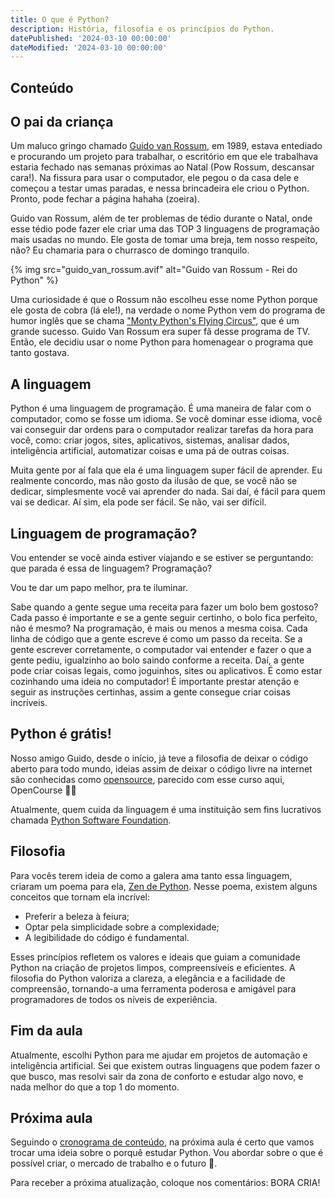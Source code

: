```yaml
---
title: O que é Python?
description: História, filosofia e os princípios do Python.
datePublished: '2024-03-10 00:00:00'
dateModified: '2024-03-10 00:00:00'
---
```


## Conteúdo

## O pai da criança

Um maluco gringo chamado [Guido van Rossum](https://pt.wikipedia.org/wiki/Guido_van_Rossum), em 1989, estava entediado e procurando um projeto para trabalhar, o escritório em que ele trabalhava estaria fechado nas semanas próximas ao Natal (Pow Rossum, descansar cara!). Na fissura para usar o computador, ele pegou o da casa dele e começou a testar umas paradas, e nessa brincadeira ele criou o Python. Pronto, pode fechar a página hahaha (zoeira).

Guido van Rossum, além de ter problemas de tédio durante o Natal, onde esse tédio pode fazer ele criar uma das TOP 3 linguagens de programação mais usadas no mundo. Ele gosta de tomar uma breja, tem nosso respeito, não? Eu chamaria para o churrasco de domingo tranquilo.

{% img src="guido_van_rossum.avif" alt="Guido van Rossum - Rei do Python" %}

Uma curiosidade é que o Rossum não escolheu esse nome Python porque ele gosta de cobra (lá ele!), na verdade o nome Python vem do programa de humor inglês que se chama ["Monty Python's Flying Circus"](https://en.wikipedia.org/wiki/Monty_Python%27s_Flying_Circus), que é um grande sucesso. Guido Van Rossum era super fã desse programa de TV. Então, ele decidiu usar o nome Python para homenagear o programa que tanto gostava.

## A linguagem

Python é uma linguagem de programação. É uma maneira de falar com o computador, como se fosse um idioma. Se você dominar esse idioma, você vai conseguir dar ordens para o computador realizar tarefas da hora para você, como: criar jogos, sites, aplicativos, sistemas, analisar dados, inteligência artificial, automatizar coisas e uma pá de outras coisas.

Muita gente por aí fala que ela é uma linguagem super fácil de aprender. Eu realmente concordo, mas não gosto da ilusão de que, se você não se dedicar, simplesmente você vai aprender do nada. Sai daí, é fácil para quem vai se dedicar. Aí sim, ela pode ser fácil. Se não, vai ser difícil.

## Linguagem de programação?

Vou entender se você ainda estiver viajando e se estiver se perguntando: que parada é essa de linguagem? Programação?

Vou te dar um papo melhor, pra te iluminar.

Sabe quando a gente segue uma receita para fazer um bolo bem gostoso? Cada passo é importante e se a gente seguir certinho, o bolo fica perfeito, não é mesmo? Na programação, é mais ou menos a mesma coisa. Cada linha de código que a gente escreve é como um passo da receita. Se a gente escrever corretamente, o computador vai entender e fazer o que a gente pediu, igualzinho ao bolo saindo conforme a receita. Daí, a gente pode criar coisas legais, como joguinhos, sites ou aplicativos. É como estar cozinhando uma ideia no computador! É importante prestar atenção e seguir as instruções certinhas, assim a gente consegue criar coisas incríveis.

## Python é grátis!

Nosso amigo Guido, desde o início, já teve a filosofia de deixar o código aberto para todo mundo, ideias assim de deixar o código livre na internet são conhecidas como [opensource](https://pt.wikipedia.org/wiki/Código_aberto), parecido com esse curso aqui, OpenCourse ✊🏽

Atualmente, quem cuida da linguagem é uma instituição sem fins lucrativos chamada [Python Software Foundation](https://pt.wikipedia.org/wiki/Python_Software_Foundation).

## Filosofia

Para vocês terem ideia de como a galera ama tanto essa linguagem, criaram um poema para ela, [Zen de Python](https://pt.wikipedia.org/wiki/Zen_de_Python). Nesse poema, existem alguns conceitos que tornam ela incrível:

- Preferir a beleza à feiura;
- Optar pela simplicidade sobre a complexidade;
- A legibilidade do código é fundamental.

Esses princípios refletem os valores e ideais que guiam a comunidade Python na criação de projetos limpos, compreensíveis e eficientes. A filosofia do Python valoriza a clareza, a elegância e a facilidade de compreensão, tornando-a uma ferramenta poderosa e amigável para programadores de todos os níveis de experiência.

## Fim da aula

Atualmente, escolhi Python para me ajudar em projetos de automação e inteligência artificial. Sei que existem outras linguagens que podem fazer o que busco, mas resolvi sair da zona de conforto e estudar algo novo, e nada melhor do que a top 1 do momento.

## Próxima aula

Seguindo o [cronograma de conteúdo](http://localhost:5173/post/python-365-dias#lista-das-aulas), na próxima aula é certo que vamos trocar uma ideia sobre o porquê estudar Python. Vou abordar sobre o que é possível criar, o mercado de trabalho e o futuro 🔮.

Para receber a próxima atualização, coloque nos comentários: BORA CRIA!
